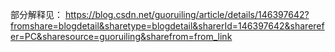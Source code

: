 部分解释见：
https://blog.csdn.net/guoruiling/article/details/146397642?fromshare=blogdetail&sharetype=blogdetail&sharerId=146397642&sharerefer=PC&sharesource=guoruiling&sharefrom=from_link
